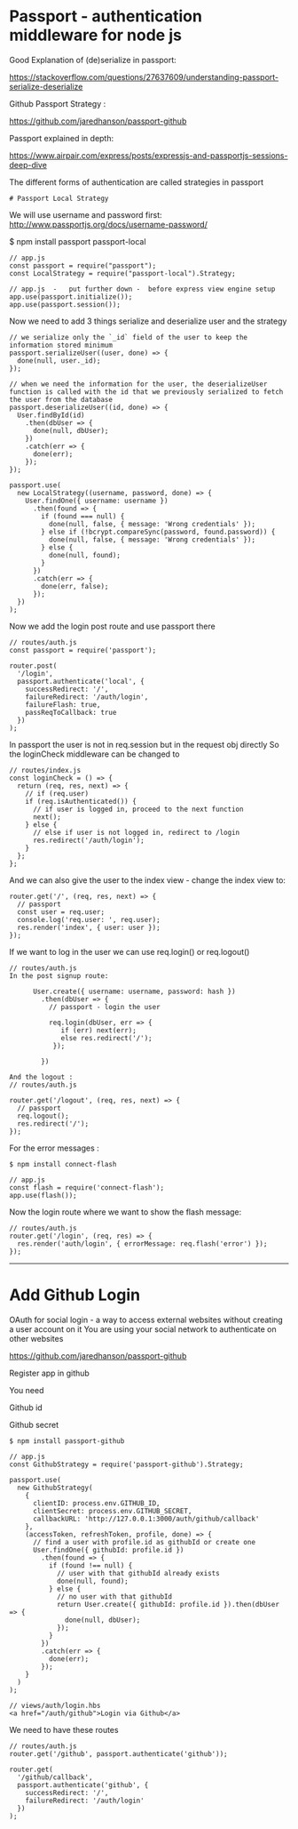 # Passport - authentication middleware for node js

Good Explanation of (de)serialize in passport:

https://stackoverflow.com/questions/27637609/understanding-passport-serialize-deserialize


Github Passport Strategy : 

https://github.com/jaredhanson/passport-github

Passport explained in depth:

https://www.airpair.com/express/posts/expressjs-and-passportjs-sessions-deep-dive 

The different forms of authentication are called strategies in passport

```
# Passport Local Strategy
```

We will use username and password first: http://www.passportjs.org/docs/username-password/

$ npm install passport passport-local

```
// app.js
const passport = require("passport");
const LocalStrategy = require("passport-local").Strategy;
```

```
// app.js  -   put further down -  before express view engine setup
app.use(passport.initialize());
app.use(passport.session());
```

Now we need to add 3 things serialize and deserialize user and the strategy

```
// we serialize only the `_id` field of the user to keep the information stored minimum
passport.serializeUser((user, done) => {
  done(null, user._id);
});
```

```
// when we need the information for the user, the deserializeUser function is called with the id that we previously serialized to fetch the user from the database
passport.deserializeUser((id, done) => {
  User.findById(id)
    .then(dbUser => {
      done(null, dbUser);
    })
    .catch(err => {
      done(err);
    });
});
```

```
passport.use(
  new LocalStrategy((username, password, done) => {
    User.findOne({ username: username })
      .then(found => {
        if (found === null) {
          done(null, false, { message: 'Wrong credentials' });
        } else if (!bcrypt.compareSync(password, found.password)) {
          done(null, false, { message: 'Wrong credentials' });
        } else {
          done(null, found);
        }
      })
      .catch(err => {
        done(err, false);
      });
  })
);
```

Now we add the login post route and use passport there

```
// routes/auth.js
const passport = require('passport');
```

```
router.post(
  '/login',
  passport.authenticate('local', {
    successRedirect: '/',
    failureRedirect: '/auth/login',
    failureFlash: true,
    passReqToCallback: true
  })
);
```

In passport the user is not in req.session but in the request obj directly 
So the loginCheck middleware can be changed to 

```
// routes/index.js
const loginCheck = () => {
  return (req, res, next) => {
    // if (req.user)
    if (req.isAuthenticated()) {
      // if user is logged in, proceed to the next function
      next();
    } else {
      // else if user is not logged in, redirect to /login
      res.redirect('/auth/login');
    }
  };
};
```

And we can also give the user to the index view - change the index view to:

```
router.get('/', (req, res, next) => {
  // passport
  const user = req.user;
  console.log('req.user: ', req.user);
  res.render('index', { user: user });
});
```

If we want to log in the user we can use req.login() or req.logout()

```
// routes/auth.js
In the post signup route:

      User.create({ username: username, password: hash })
        .then(dbUser => {
          // passport - login the user

          req.login(dbUser, err => {
             if (err) next(err);
             else res.redirect('/');
           });

        })
```

```
And the logout :
// routes/auth.js

router.get('/logout', (req, res, next) => {
  // passport
  req.logout();
  res.redirect('/');
});
```
For the error messages :

```
$ npm install connect-flash
```
```
// app.js
const flash = require('connect-flash');
app.use(flash());
```
Now the login route where we want to show the flash message:

```
// routes/auth.js
router.get('/login', (req, res) => {
  res.render('auth/login', { errorMessage: req.flash('error') });
});
```

*****************************************************************************

# Add Github Login

OAuth for social login - a way to access external websites without creating a user account on it
You are using your social network to authenticate on other websites

https://github.com/jaredhanson/passport-github

Register app in github 

You need 

Github id

Github secret

```
$ npm install passport-github
```
```
// app.js
const GithubStrategy = require('passport-github').Strategy;

passport.use(
  new GithubStrategy(
    {
      clientID: process.env.GITHUB_ID,
      clientSecret: process.env.GITHUB_SECRET,
      callbackURL: 'http://127.0.0.1:3000/auth/github/callback'
    },
    (accessToken, refreshToken, profile, done) => {
      // find a user with profile.id as githubId or create one
      User.findOne({ githubId: profile.id })
        .then(found => {
          if (found !== null) {
            // user with that githubId already exists
            done(null, found);
          } else {
            // no user with that githubId
            return User.create({ githubId: profile.id }).then(dbUser => {
              done(null, dbUser);
            });
          }
        })
        .catch(err => {
          done(err);
        });
    }
  )
);
```

```
// views/auth/login.hbs
<a href="/auth/github">Login via Github</a>
```

We need to have these routes

```
// routes/auth.js
router.get('/github', passport.authenticate('github'));

router.get(
  '/github/callback',
  passport.authenticate('github', {
    successRedirect: '/',
    failureRedirect: '/auth/login'
  })
);
```